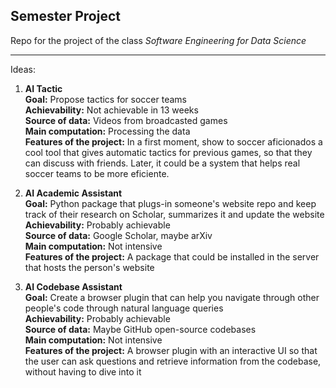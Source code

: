 ## Semester Project

Repo for the project of the class *Software Engineering for Data Science*

---

Ideas:

1. **AI Tactic**\
**Goal:** Propose tactics for soccer teams\
**Achievability:** Not achievable in 13 weeks\
**Source of data:** Videos from broadcasted games\
**Main computation:** Processing the data\
**Features of the project:** In a first moment, show to soccer aficionados a cool tool that gives automatic tactics for previous games, so that they can discuss with friends. Later, it could be a system that helps real soccer teams to be more eficiente.


2. **AI Academic Assistant**\
**Goal:** Python package that plugs-in someone's website repo and keep track of their research on Scholar, summarizes it and update the website\
**Achievability:** Probably achievable\
**Source of data:** Google Scholar, maybe arXiv\
**Main computation:** Not intensive\
**Features of the project:** A package that could be installed in the server that hosts the person's website

3. **AI Codebase Assistant**\
**Goal:** Create a browser plugin that can help you navigate through other people's code through natural language queries\
**Achievability:** Probably achievable\
**Source of data:** Maybe GitHub open-source codebases\
**Main computation:** Not intensive\
**Features of the project:** A browser plugin with an interactive UI so that the user can ask questions and retrieve information from the codebase, without having to dive into it

